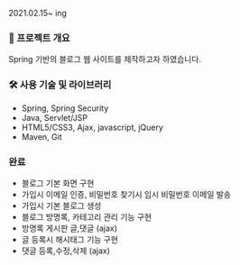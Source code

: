 2021.02.15~ ing


### 📖 프로젝트 개요

Spring 기반의 블로그 웹 사이트를 제작하고자 하였습니다.

### 🛠️ 사용 기술 및 라이브러리

- Spring, Spring Security
- Java, Servlet/JSP
- HTML5/CSS3, Ajax, javascript, jQuery
- Maven, Git

### 완료
- 블로그 기본 화면 구현
- 가입시 이메일 인증, 비밀번호 찾기시 임시 비밀번호 이메일 발송
- 가입시 기본 블로그 생성
- 블로그 방명록, 카테고리 관리 기능 구현
- 방명록 게시판 글,댓글 (ajax)
- 글 등록시 해시태그 기능 구현
- 댓글 등록,수정,삭제 (ajax)

